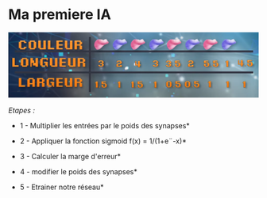 # Ma premiere IA

![dataset](https://github.com/alzC/first-ai/blob/main/dataset.png)

*Etapes :*

* 1 - Multiplier les entrées par le poids des synapses*

* 2 - Appliquer la fonction sigmoid f(x) = 1/(1+e¨-x)*

* 3 - Calculer la marge d'erreur*

* 4 - modifier le poids des synapses*

* 5 - Etrainer notre réseau*
